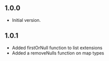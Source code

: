 ## 1.0.0

- Initial version.

## 1.0.1

- Added firstOrNull function to list extensions
- Added a removeNulls function on map types
